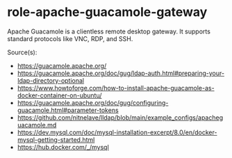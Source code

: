 # role-apache-guacamole-gateway 
Apache Guacamole is a clientless remote desktop gateway.
It supports standard protocols like VNC, RDP, and SSH.

Source(s):
- https://guacamole.apache.org/
- https://guacamole.apache.org/doc/gug/ldap-auth.html#preparing-your-ldap-directory-optional
- https://www.howtoforge.com/how-to-install-apache-guacamole-as-docker-container-on-ubuntu/
- https://guacamole.apache.org/doc/gug/configuring-guacamole.html#parameter-tokens
- https://github.com/nitnelave/lldap/blob/main/example_configs/apacheguacamole.md
- https://dev.mysql.com/doc/mysql-installation-excerpt/8.0/en/docker-mysql-getting-started.html
- https://hub.docker.com/_/mysql
